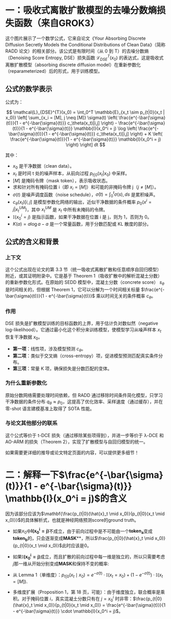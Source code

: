 # 一：吸收式离散扩散模型的去噪分数熵损失函数（来自GROK3）

这个图片展示了一个数学公式，它来自论文《Your Absorbing Discrete Diffusion Secretly Models the Conditional Distributions of Clean Data》（简称 RADD 论文）的相关部分。该公式是有限时间（从 0 到 T）的去噪分数熵（Denoising Score Entropy, DSE）损失函数 $\mathcal{L}_{DSE}^T(x_0)$ 的表达式，这是吸收式离散扩散模型（absorbing discrete diffusion model）在重新参数化（reparameterized）后的形式，用于训练模型。

## 公式的数学表示

公式为：

$$  
\mathcal{L}_{DSE}^{T}(x_0) = \int_0^T \mathbb{E}_{x_t \sim p_{t|0}(x_t | x_0)} \left[ \sum_{x_i = [M], j \neq [M]} \sigma(t) \left( \frac{e^{-\bar{\sigma}(t)}}{1 - e^{-\bar{\sigma}(t)}} c_\theta(x_t)[i,j] \right) - \frac{e^{-\bar{\sigma}(t)}}{1 - e^{-\bar{\sigma}(t)}} \mathbb{I}(x_0^i = j) \log \left( \frac{e^{-\bar{\sigma}(t)}}{1 - e^{-\bar{\sigma}(t)}} c_\theta(x_t)[i,j] \right) + K \left( \frac{e^{-\bar{\sigma}(t)}}{1 - e^{-\bar{\sigma}(t)}} \mathbb{I}(x_0^i = j) \right) \right] dt  
$$

其中：

- $x_0$ 是干净数据（clean data）。
- $x_t$ 是时间 t 处的噪声样本，从前向过程 $p_{t|0}(x_t | x_0)$ 中采样。
- $[M]$ 是掩码令牌（mask token），表示吸收状态。
- 求和针对所有掩码位置 i（即 $x_i = [M]$）和可能的非掩码令牌 j（$j \neq [M]$）。
- $\sigma(t)$ 是噪声调度函数（noise schedule），$\bar{\sigma}(t) = \int_0^t \sigma(s) , ds$ 是累积噪声。
- $c_\theta(x_t)[i,j]$ 是模型参数化网络的输出，近似干净数据的条件概率 $p_0(x^i = j | x_t^{UM})$，其中 $x_t^{UM}$ 是 $x_t$ 中所有未掩码的令牌。
- $\mathbb{I}(x_0^i = j)$ 是指示函数，如果干净数据在位置 i 是 j，则为 1，否则为 0。
- $K(a) = a \log a - a$ 是一个常量函数，用于分数匹配或 KL 散度的部分。

## 公式的含义和背景

### 上下文

这个公式出现在论文的第 3.3 节（统一吸收式离散扩散和任意顺序自回归模型）附近，或其证明附录中。它是基于 Theorem 1（吸收扩散中的解析混凝土分数）的重新参数化形式。在原始的 SEDD 模型中，混凝土分数（concrete score） $s_\theta$ 是时间相关的，但根据 Theorem 1，它可以分解为一个时间相关标量 $\frac{e^{-\bar{\sigma}(t)}}{1 - e^{-\bar{\sigma}(t)}}$ 乘以时间无关的条件概率 $c_\theta$。

### 作用

DSE 损失是扩散模型训练的目标函数的上界，用于估计负对数似然（negative log-likelihood）。它通过最小化这个积分来训练模型，使模型学习从噪声样本 $x_t$ 恢复干净数据 $x_0$。

- **第一项**：线性项，涉及模型预测 $c_\theta$。
- **第二项**：类似于交叉熵（cross-entropy）项，促进模型预测匹配真实条件分布。
- **第三项**：常量 K 项，确保损失是分数匹配的变体。

### 为什么重新参数化

原始分数网络需要处理时间依赖，但 RADD 通过移除时间条件简化模型，只学习干净数据的条件分布 $q_\theta \approx p_0$，这提高了优化效率、采样速度（通过缓存），并在零-shot 语言建模基准上取得了 SOTA 性能。

### 与论文其他部分的联系

这个公式等价于 t-DCE 损失（通过移除某些项得到），并进一步等价于 λ-DCE 和 AO-ARM 的损失（Theorem 2），实现了扩散模型与自回归模型的统一。

如果需要更详细的推导或论文特定页面的内容，可以提供更多细节！


# 二：解释一下$\frac{e^{-\bar{\sigma}(t)}}{1 - e^{-\bar{\sigma}(t)}} \mathbb{I}(x_0^i = j)$的含义
因为该部分应该为$\mathbf{\frac{p_{t|0}(\hat{x}_t \mid x_0)}{p_{t|0}(x_t \mid x_0)}}$的具体解析式，也就是神经网络预测score的ground truth。

- 如果$x_0$中$\mathbf{\mathbf{I}(x_0^i = j)}$不成立，由于前向过程中是不可能由一个$\mathbf{token_a}$变成$\mathbf{token_b}$的，只会逐渐变成$\mathbf{MASK}$**，所以$\frac{p_{t|0}(\hat{x}_t \mid x_0)}{p_{t|0}(x_t \mid x_0)}$此时应该是0。
- 如果$\mathbf{\mathbb{I}(x_0^i = j)}$成立，而且扩散的前向过程中每一维是独立的，所以只需要考虑$j$那一维从开始分别变成$\mathbf{MASK}$和保持不变的概率:

- 从 Lemma 1（单维度）：$p_{t|0}(x_t \mid x_0) = e^{-\bar{\sigma}(t)} \cdot \mathbb{I}(x_t = x_0) + (1 - e^{-\bar{\sigma}(t)}) \cdot \mathbb{I}(x_t = [M])$.

- 多维度扩展（Proposition 1，第 18 页，可能）：由于维度独立，联合概率是乘积。对于掩码位置 $i$，真实混凝土分数只有在 $j = x_0^i$ 时非零：$\frac{p_{t|0}(\hat{x}_t \mid x_0)}{p_{t|0}(x_t \mid x_0)} = \frac{e^{-\bar{\sigma}(t)}}{1 - e^{-\bar{\sigma}(t)}} \cdot \mathbb{I}(x_0^i = j)$。


